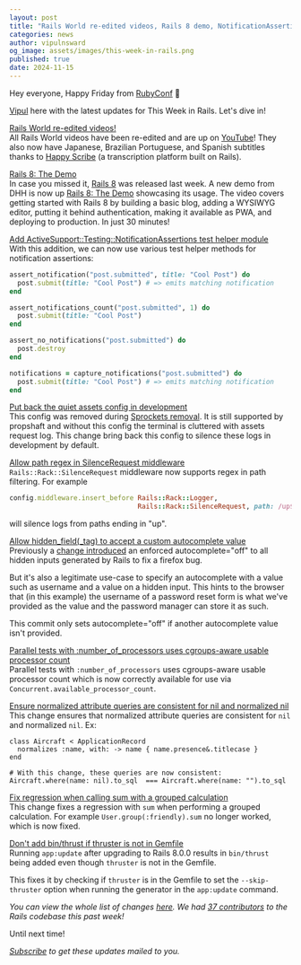 ```yaml
---
layout: post
title: "Rails World re-edited videos, Rails 8 demo, NotificationAssertions and more!"
categories: news
author: vipulnsward
og_image: assets/images/this-week-in-rails.png
published: true
date: 2024-11-15
---
```


Hey everyone, Happy Friday from [RubyConf](https://rubyconf.org/) 👋

[Vipul](https://www.saeloun.com/team/vipul) here with the latest updates for This Week in Rails. Let's dive in!

[Rails World re-edited videos!](https://www.youtube.com/watch?v=-cEn_83zRFw&list=PLHFP2OPUpCeb182aDN5cKZTuyjn3Tdbqx)  
All Rails World videos have been re-edited and are up on [YouTube](https://www.youtube.com/watch?v=-cEn_83zRFw&list=PLHFP2OPUpCeb182aDN5cKZTuyjn3Tdbqx)! They also now have Japanese, Brazilian Portuguese, and Spanish subtitles thanks to [Happy Scribe](https://www.happyscribe.com/) (a transcription platform built on Rails).

[Rails 8: The Demo](https://www.youtube.com/watch?v=X_Hw9P1iZfQ)  
In case you missed it, [Rails 8](https://rubyonrails.org/2024/11/7/rails-8-no-paas-required) was released last week. A new demo from DHH is now up [Rails 8: The Demo](https://www.youtube.com/watch?v=X_Hw9P1iZfQ) showcasing its usage. 
The video covers getting started with Rails 8 by building a basic blog, adding a WYSIWYG editor, putting it behind authentication, making it available as PWA, and deploying to production.
In just 30 minutes!

[Add ActiveSupport::Testing::NotificationAssertions test helper module](https://github.com/rails/rails/pull/53065)  
With this addition, we can now use various test helper methods for notification assertions:

```ruby
assert_notification("post.submitted", title: "Cool Post") do
  post.submit(title: "Cool Post") # => emits matching notification
end

assert_notifications_count("post.submitted", 1) do
  post.submit(title: "Cool Post") 
end

assert_no_notifications("post.submitted") do
  post.destroy
end

notifications = capture_notifications("post.submitted") do 
  post.submit(title: "Cool Post") # => emits matching notification
end
```

[Put back the quiet assets config in development](https://github.com/rails/rails/pull/53627)  
This config was removed during [Sprockets removal](https://github.com/rails/rails/commit/0f43feda04d45aec064aedc312d265a529e4915d#diff-f98364ea54c49db118258c159f6136fd6f3759a3edcd9e21952cc1fd3fb13c96L84).  It is still supported by propshaft and without this config the terminal is cluttered with assets request log.
This change bring back this config to silence these logs in development by default.

[Allow path regex in SilenceRequest middleware](https://github.com/rails/rails/pull/53561)  
`Rails::Rack::SilenceRequest` middleware now supports regex in path filtering. For example

```ruby
config.middleware.insert_before Rails::Rack::Logger,
                                Rails::Rack::SilenceRequest, path: /up$/
```

will silence logs from paths ending in "up".

[Allow hidden_field(_tag) to accept a custom autocomplete value](https://github.com/rails/rails/pull/53512)  
Previously a [change introduced](https://github.com/rails/rails/pull/43280) an enforced autocomplete="off" to all hidden inputs generated by Rails to fix a firefox bug.

But it's also a legitimate use-case to specify an autocomplete with a value such as username and a value on a hidden input. 
This hints to the browser that (in this example) the username of a password reset form is what we've provided as the value and the password manager can store it as such.

This commit only sets autocomplete="off" if another autocomplete value isn't provided.

[Parallel tests with :number_of_processors uses cgroups-aware usable processor count](https://github.com/rails/rails/pull/53629)  
Parallel tests with `:number_of_processors` uses cgroups-aware usable processor count which is now correctly available for use via `Concurrent.available_processor_count`.

[Ensure normalized attribute queries are consistent for nil and normalized nil](https://github.com/rails/rails/pull/53580)  
This change ensures that normalized attribute queries are consistent for `nil` and normalized `nil`. Ex:

```
class Aircraft < ApplicationRecord
  normalizes :name, with: -> name { name.presence&.titlecase }
end

# With this change, these queries are now consistent:
Aircraft.where(name: nil).to_sql  === Aircraft.where(name: "").to_sql
```

[Fix regression when calling sum with a grouped calculation](https://github.com/rails/rails/pull/53625)  
This change fixes a regression with `sum` when performing a grouped calculation. 
For example `User.group(:friendly).sum` no longer worked, which is now fixed. 

[Don't add bin/thrust if thruster is not in Gemfile](https://github.com/rails/rails/pull/53556)  
Running `app:update` after upgrading to Rails 8.0.0 results in `bin/thrust` being added even though `thruster` is not in the Gemfile.

This fixes it by checking if `thruster` is in the Gemfile to set the `--skip-thruster` option when running the generator in the `app:update` command.


_You can view the whole list of changes [here](https://github.com/rails/rails/compare/@%7B2024-11-09%7D...main@%7B2024-11-15%7D)._
_We had [37 contributors](https://contributors.rubyonrails.org/contributors/in-time-window/20241109-20241115) to the Rails codebase this past week!_

Until next time!

_[Subscribe](https://world.hey.com/this.week.in.rails) to get these updates mailed to you._
